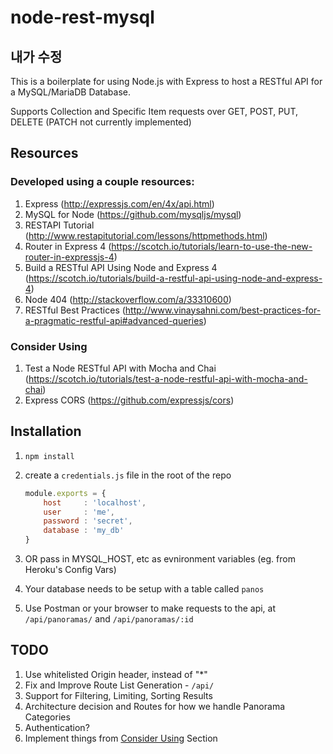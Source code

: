 # node-rest-mysql
## 내가 수정
This is a boilerplate for using Node.js with Express to host a RESTful API for a MySQL/MariaDB Database.

Supports Collection and Specific Item requests over GET, POST, PUT, DELETE (PATCH not currently implemented)

## Resources

### Developed using a couple resources:

1. Express (http://expressjs.com/en/4x/api.html)
2. MySQL for Node (https://github.com/mysqljs/mysql)
3. RESTAPI Tutorial (http://www.restapitutorial.com/lessons/httpmethods.html)
4. Router in Express 4 (https://scotch.io/tutorials/learn-to-use-the-new-router-in-expressjs-4)
5. Build a RESTful API Using Node and Express 4 (https://scotch.io/tutorials/build-a-restful-api-using-node-and-express-4)
6. Node 404 (http://stackoverflow.com/a/33310600)
7. RESTful Best Practices (http://www.vinaysahni.com/best-practices-for-a-pragmatic-restful-api#advanced-queries)

### Consider Using

1. Test a Node RESTful API with Mocha and Chai (https://scotch.io/tutorials/test-a-node-restful-api-with-mocha-and-chai)
2. Express CORS (https://github.com/expressjs/cors)

## Installation

1. `npm install`

2. create a `credentials.js` file in the root of the repo

   ```javascript
   module.exports = {
       host     : 'localhost',
       user     : 'me',
       password : 'secret',
       database : 'my_db'
   }
   ```

3. OR pass in MYSQL_HOST, etc as evnironment variables (eg. from Heroku's Config Vars)

4. Your database needs to be setup with a table called `panos`

5. Use Postman or your browser to make requests to the api, at `/api/panoramas/` and `/api/panoramas/:id`

## TODO

1. Use whitelisted Origin header, instead of "*"
2. Fix and Improve Route List Generation - `/api/`
3. Support for Filtering, Limiting, Sorting Results
4. Architecture decision and Routes for how we handle Panorama Categories
5. Authentication?
6. Implement things from [Consider Using](#consider-using) Section
